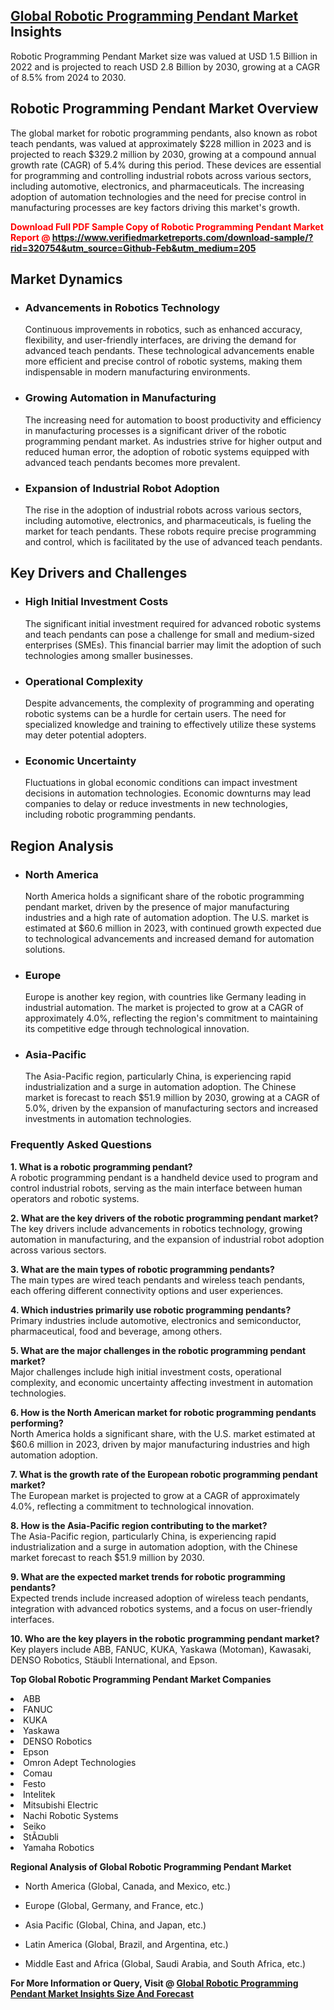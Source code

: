 <h2><a href="https://www.verifiedmarketreports.com/download-sample/?rid=320754&amp;utm_source=Github&amp;utm_medium=205" target="_blank">Global Robotic Programming Pendant Market</a> Insights</h2><p>Robotic Programming Pendant Market size was valued at USD 1.5 Billion in 2022 and is projected to reach USD 2.8 Billion by 2030, growing at a CAGR of 8.5% from 2024 to 2030.</p><p> <h2>Robotic Programming Pendant Market Overview</h2> <p>The global market for robotic programming pendants, also known as robot teach pendants, was valued at approximately $228 million in 2023 and is projected to reach $329.2 million by 2030, growing at a compound annual growth rate (CAGR) of 5.4% during this period. These devices are essential for programming and controlling industrial robots across various sectors, including automotive, electronics, and pharmaceuticals. The increasing adoption of automation technologies and the need for precise control in manufacturing processes are key factors driving this market's growth.</p> <p><strong><p><span class=""><span style="color: #ff0000;"><strong>Download Full PDF Sample Copy of Robotic Programming Pendant Market Report</strong> @ </span><a href="https://www.verifiedmarketreports.com/download-sample/?rid=320754&amp;utm_source=Github-Feb&amp;utm_medium=205" target="_blank">https://www.verifiedmarketreports.com/download-sample/?rid=320754&amp;utm_source=Github-Feb&amp;utm_medium=205</a></span></p></strong></p> <h2>Market Dynamics</h2> <ul> <li><h3>Advancements in Robotics Technology</h3> <p>Continuous improvements in robotics, such as enhanced accuracy, flexibility, and user-friendly interfaces, are driving the demand for advanced teach pendants. These technological advancements enable more efficient and precise control of robotic systems, making them indispensable in modern manufacturing environments.</p> </li> <li><h3>Growing Automation in Manufacturing</h3> <p>The increasing need for automation to boost productivity and efficiency in manufacturing processes is a significant driver of the robotic programming pendant market. As industries strive for higher output and reduced human error, the adoption of robotic systems equipped with advanced teach pendants becomes more prevalent.</p> </li> <li><h3>Expansion of Industrial Robot Adoption</h3> <p>The rise in the adoption of industrial robots across various sectors, including automotive, electronics, and pharmaceuticals, is fueling the market for teach pendants. These robots require precise programming and control, which is facilitated by the use of advanced teach pendants.</p> </li> </ul> <h2>Key Drivers and Challenges</h2> <ul> <li><h3>High Initial Investment Costs</h3> <p>The significant initial investment required for advanced robotic systems and teach pendants can pose a challenge for small and medium-sized enterprises (SMEs). This financial barrier may limit the adoption of such technologies among smaller businesses.</p> </li> <li><h3>Operational Complexity</h3> <p>Despite advancements, the complexity of programming and operating robotic systems can be a hurdle for certain users. The need for specialized knowledge and training to effectively utilize these systems may deter potential adopters.</p> </li> <li><h3>Economic Uncertainty</h3> <p>Fluctuations in global economic conditions can impact investment decisions in automation technologies. Economic downturns may lead companies to delay or reduce investments in new technologies, including robotic programming pendants.</p> </li> </ul> <h2>Region Analysis</h2> <ul> <li><h3>North America</h3> <p>North America holds a significant share of the robotic programming pendant market, driven by the presence of major manufacturing industries and a high rate of automation adoption. The U.S. market is estimated at $60.6 million in 2023, with continued growth expected due to technological advancements and increased demand for automation solutions.</p> </li> <li><h3>Europe</h3> <p>Europe is another key region, with countries like Germany leading in industrial automation. The market is projected to grow at a CAGR of approximately 4.0%, reflecting the region's commitment to maintaining its competitive edge through technological innovation.</p> </li> <li><h3>Asia-Pacific</h3> <p>The Asia-Pacific region, particularly China, is experiencing rapid industrialization and a surge in automation adoption. The Chinese market is forecast to reach $51.9 million by 2030, growing at a CAGR of 5.0%, driven by the expansion of manufacturing sectors and increased investments in automation technologies.</p> </li> </ul> <h3>Frequently Asked Questions</h3> <p><strong>1. What is a robotic programming pendant?</strong><br> A robotic programming pendant is a handheld device used to program and control industrial robots, serving as the main interface between human operators and robotic systems. </p> <p><strong>2. What are the key drivers of the robotic programming pendant market?</strong><br> The key drivers include advancements in robotics technology, growing automation in manufacturing, and the expansion of industrial robot adoption across various sectors. </p> <p><strong>3. What are the main types of robotic programming pendants?</strong><br> The main types are wired teach pendants and wireless teach pendants, each offering different connectivity options and user experiences. </p> <p><strong>4. Which industries primarily use robotic programming pendants?</strong><br> Primary industries include automotive, electronics and semiconductor, pharmaceutical, food and beverage, among others. </p> <p><strong>5. What are the major challenges in the robotic programming pendant market?</strong><br> Major challenges include high initial investment costs, operational complexity, and economic uncertainty affecting investment in automation technologies. </p> <p><strong>6. How is the North American market for robotic programming pendants performing?</strong><br> North America holds a significant share, with the U.S. market estimated at $60.6 million in 2023, driven by major manufacturing industries and high automation adoption. </p> <p><strong>7. What is the growth rate of the European robotic programming pendant market?</strong><br> The European market is projected to grow at a CAGR of approximately 4.0%, reflecting a commitment to technological innovation. </p> <p><strong>8. How is the Asia-Pacific region contributing to the market?</strong><br> The Asia-Pacific region, particularly China, is experiencing rapid industrialization and a surge in automation adoption, with the Chinese market forecast to reach $51.9 million by 2030. </p> <p><strong>9. What are the expected market trends for robotic programming pendants?</strong><br> Expected trends include increased adoption of wireless teach pendants, integration with advanced robotics systems, and a focus on user-friendly interfaces. </p> <p><strong>10. Who are the key players in the robotic programming pendant market?</strong><br> Key players include ABB, FANUC, KUKA, Yaskawa (Motoman), Kawasaki, DENSO Robotics, Stäubli International, and Epson. </p> </p><p><strong>Top Global Robotic Programming Pendant Market Companies</strong></p><div data-test-id=""><p><li>ABB</li><li> FANUC</li><li> KUKA</li><li> Yaskawa</li><li> DENSO Robotics</li><li> Epson</li><li> Omron Adept Technologies</li><li> Comau</li><li> Festo</li><li> Intelitek</li><li> Mitsubishi Electric</li><li> Nachi Robotic Systems</li><li> Seiko</li><li> StÃ¤ubli</li><li> Yamaha Robotics</li></p><div><strong>Regional Analysis of&nbsp;Global Robotic Programming Pendant Market</strong></div><ul><li dir="ltr"><p dir="ltr">North America&nbsp;(Global, Canada, and Mexico, etc.)</p></li><li dir="ltr"><p dir="ltr">Europe (Global, Germany, and France, etc.)</p></li><li dir="ltr"><p dir="ltr">Asia Pacific&nbsp;(Global, China, and Japan, etc.)</p></li><li dir="ltr"><p dir="ltr">Latin America&nbsp;(Global, Brazil, and Argentina, etc.)</p></li><li dir="ltr">Middle East and Africa&nbsp;(Global, Saudi Arabia, and South Africa, etc.)</li></ul><p><strong>For More Information or Query, Visit @&nbsp;</strong><strong><a href="https://www.verifiedmarketreports.com/product/robotic-programming-pendant-market/?utm_source=Github&amp;utm_medium=205" target="_blank">Global Robotic Programming Pendant Market Insights Size And Forecast</a></strong></p></div>
